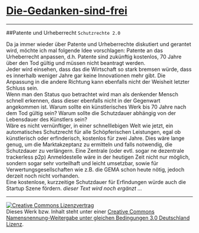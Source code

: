 [Die-Gedanken-sind-frei](https://github.com/SimonWaldherr/die-gedanken-sind-frei)
======================
---

##Patente und Urheberrecht
`Schutzrechte 2.0`

Da ja immer wieder über Patente und Urheberrechte diskutiert und gerantet wird, möchte ich mal folgende Idee vorschlagen: Patente an das Urheberrecht anpassen, d.h. Patente sind zukünftig kostenlos, 70 Jahre über den Tod gültig und müssen nicht beantragt werden.  
Jeder wird einsehen, dass das die Wirtschaft so stark bremsen würde, dass es innerhalb weniger Jahre gar keine Innovationen mehr gibt. Die Anpassung in die andere Richtung kann ebenfalls nicht der Weisheit letzter Schluss sein.  
Wenn man den Status quo betrachtet wird man als denkender Mensch schnell erkennen, dass dieser ebenfalls nicht in der Gegenwart angekommen ist. Warum sollte ein künstlerisches Werk bis 70 Jahre nach dem Tod gültig sein? Warum sollte die Schutzdauer abhängig von der Lebensdauer des Künstlers sein?  
Wäre es nicht vernünftiger, in einer schnelllebigen Welt wie jetzt, ein automatisches Schutzrecht für alle Schöpferischen Leistungen, egal ob künstlerisch oder erfinderisch, kostenlos für zwei Jahre. Dies wäre lange genug, um die Marktakzeptanz zu ermitteln und falls notwendig, die Schutzdauer zu verlängern.
Eine Zentrale (oder evtl. sogar ne dezentrale trackerless p2p) Anmeldestelle wäre in der heutigen Zeit nicht nur möglich, sondern sogar sehr vorteilhaft und leicht umsetzbar, sowie für Verwertungsgesellschaften wie z.B. die GEMA schon heute nötig, jedoch derzeit noch nicht vorhanden.  
Eine kostenlose, kurzzeitige Schutzdauer für Erfindungen würde auch die Startup Szene fördern.
*dieser Text wird noch ergänzt ...*

---

<a rel="license" href="http://creativecommons.org/licenses/by-sa/3.0/de/"><img alt="Creative Commons Lizenzvertrag" style="border-width:0" src="http://i.creativecommons.org/l/by-sa/3.0/de/80x15.png" /></a><br />Dieses Werk bzw. Inhalt steht unter einer <a rel="license" href="http://creativecommons.org/licenses/by-sa/3.0/de/">Creative Commons Namensnennung-Weitergabe unter gleichen Bedingungen 3.0 Deutschland Lizenz</a>.
<script type="text/javascript">

	var _gaq = _gaq || [];
	_gaq.push(['_setAccount', 'UA-33526676-1']);
	_gaq.push(['_trackPageview']);

	(function() {
		var ga = document.createElement('script'); ga.type = 'text/javascript'; ga.async = true;
		ga.src = ('https:' == document.location.protocol ? 'https://ssl' : 'http://www') + '.google-analytics.com/ga.js';
		var s = document.getElementsByTagName('script')[0]; s.parentNode.insertBefore(ga, s);
	})();

</script>
